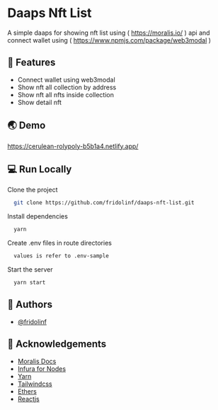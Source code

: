 # Daaps Nft List

A simple daaps for showing nft list using ( https://moralis.io/ ) api
and connect wallet using ( https://www.npmjs.com/package/web3modal )

## 🌟 Features

- Connect wallet using web3modal
- Show nft all collection by address
- Show nft all nfts inside collection
- Show detail nft

## 🌏 Demo

https://cerulean-rolypoly-b5b1a4.netlify.app/

## 💻 Run Locally

Clone the project

```bash
  git clone https://github.com/fridolinf/daaps-nft-list.git
```

Install dependencies

```bash
  yarn
```

Create .env files in route directories

```bash
  values is refer to .env-sample
```

Start the server

```bash
  yarn start
```

## 🚀 Authors

- [@fridolinf](https://github.com/fridolinf)

## 📖 Acknowledgements

- [Moralis Docs](https://docs.moralis.io/reference/getting-the-api-key)
- [Infura for Nodes](https://infura.io/)
- [Yarn](https://yarnpkg.com/)
- [Tailwindcss](https://tailwindui.com/)
- [Ethers](https://docs.ethers.io/v5/)
- [Reactjs](https://reactjs.org/)
